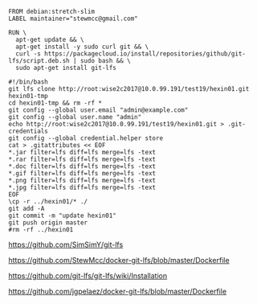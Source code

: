 

```
FROM debian:stretch-slim
LABEL maintainer="stewmcc@gmail.com"

RUN \
  apt-get update && \
  apt-get install -y sudo curl git && \
  curl -s https://packagecloud.io/install/repositories/github/git-lfs/script.deb.sh | sudo bash && \
  sudo apt-get install git-lfs
```



```
#!/bin/bash
git lfs clone http://root:wise2c2017@10.0.99.191/test19/hexin01.git hexin01-tmp
cd hexin01-tmp && rm -rf *
git config --global user.email "admin@example.com" 
git config --global user.name "admin"
echo http://root:wise2c2017@10.0.99.191/test19/hexin01.git > .git-credentials
git config --global credential.helper store
cat > .gitattributes << EOF
*.jar filter=lfs diff=lfs merge=lfs -text
*.rar filter=lfs diff=lfs merge=lfs -text
*.doc filter=lfs diff=lfs merge=lfs -text
*.gif filter=lfs diff=lfs merge=lfs -text
*.png filter=lfs diff=lfs merge=lfs -text
*.jpg filter=lfs diff=lfs merge=lfs -text
EOF
\cp -r ../hexin01/* ./
git add -A
git commit -m "update hexin01"
git push origin master
#rm -rf ../hexin01
```








https://github.com/SimSimY/git-lfs

https://github.com/StewMcc/docker-git-lfs/blob/master/Dockerfile

https://github.com/git-lfs/git-lfs/wiki/Installation

https://github.com/jgpelaez/docker-git-lfs/blob/master/Dockerfile
